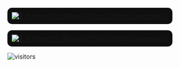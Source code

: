 [<img src="https://raw.githubusercontent.com/Raymo111/Raymo111/master/intro.gif"  
alt="👋 Hi there! I'm (Raymo(111|nd Li)|https://raymond.li)" 
title="👋 Hi there! I'm (Raymo(111|nd Li)|https://raymond.li)" 
style="background-color:#0f0f0f; padding:10px; border-radius:10px;"/>](https://raymond.li/)


[<img src="https://i.ibb.co/zH8FHjBp/images-14.jpg" 
alt="👋 Hi there! I'm (Raymo(111|nd Li)|https://raymond.li)" 
title="👋 Hi there! I'm (Raymo(111|nd Li)|https://raymond.li)" 
style="background-color:#0f0f0f; padding:10px; border-radius:10px;"/>](https://raymond.li/)


![visitors](https://vbr.nathanchung.dev/badge?page_id=Raymo111.Raymo111&color=00cf00)


